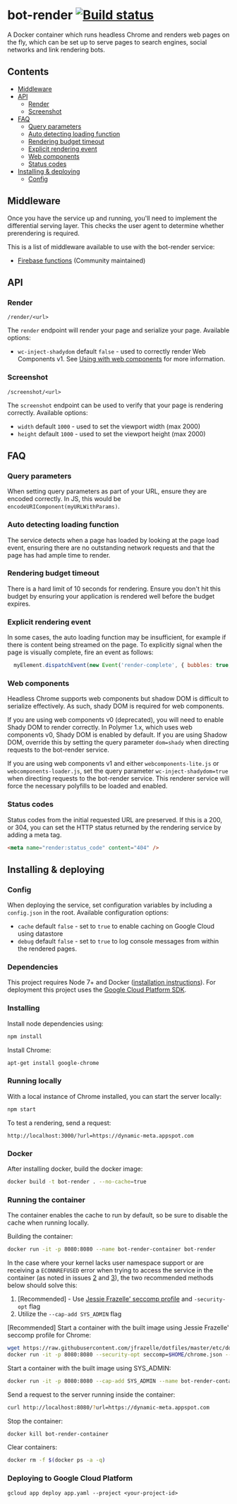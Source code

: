 # bot-render [![Build status](https://img.shields.io/travis/samuelli/bot-render.svg?style=flat-square)](https://travis-ci.org/samuelli/bot-render)

A Docker container which runs headless Chrome and renders web pages on the fly, which
can be set up to serve pages to search engines, social networks and link rendering
bots.

## Contents
- [Middleware](#middleware)
- [API](#api)
  - [Render](#render)
  - [Screenshot](#screenshot)
- [FAQ](#faq)
  - [Query parameters](#query-parameters)
  - [Auto detecting loading function](#auto-detecting-loading-function)
  - [Rendering budget timeout](#rendering-budget-timeout)
  - [Explicit rendering event](#explicit-rendering-event)
  - [Web components](#web-components)
  - [Status codes](#status-codes)
- [Installing & deploying](#installing--deploying)
  - [Config](#config)

## Middleware
Once you have the service up and running, you'll need to implement the differential serving
layer. This checks the user agent to determine whether prerendering is required.

This is a list of middleware available to use with the bot-render service:
 * [Firebase functions](https://github.com/justinribeiro/pwa-firebase-functions-botrender) (Community maintained)

## API

### Render
```
/render/<url>
```

The `render` endpoint will render your page and serialize your page. Available options:
 * `wc-inject-shadydom` default `false` - used to correctly render Web Components v1. See
 [Using with web components](#web-components) for more information.

### Screenshot
```
/screenshot/<url>
```

The `screenshot` endpoint can be used to verify that your page is rendering correctly.
Available options:
 * `width` default `1000` - used to set the viewport width (max 2000)
 * `height` default `1000` - used to set the viewport height (max 2000)

## FAQ

### Query parameters
When setting query parameters as part of your URL, ensure they are encoded correctly. In JS,
this would be `encodeURIComponent(myURLWithParams)`.

### Auto detecting loading function
The service detects when a page has loaded by looking at the page load event, ensuring there
are no outstanding network requests and that the page has had ample time to render.

### Rendering budget timeout
There is a hard limit of 10 seconds for rendering. Ensure you don't hit this budget by ensuring
your application is rendered well before the budget expires.

### Explicit rendering event
In some cases, the auto loading function may be insufficient, for example if there is content
being streamed on the page. To explicitly signal when the page is visually complete, fire an
event as follows:
```js
  myElement.dispatchEvent(new Event('render-complete', { bubbles: true, composed: true}));
```

### Web components
Headless Chrome supports web components but shadow DOM is difficult to serialize effectively.
As such, shady DOM is required for web components.

If you are using web components v0 (deprecated), you will need to enable Shady DOM to
render correctly. In Polymer 1.x, which uses web components v0, Shady DOM is enabled by default.
If you are using Shadow DOM, override this by setting the query parameter `dom=shady` when
directing requests to the bot-render service.

If you are using web components v1 and either `webcomponents-lite.js` or `webcomponents-loader.js`,
set the query parameter `wc-inject-shadydom=true` when directing requests to the bot-render
service. This renderer service will force the necessary polyfills to be loaded and enabled.

### Status codes
Status codes from the initial requested URL are preserved. If this is a 200, or 304, you can
set the HTTP status returned by the rendering service by adding a meta tag.
```html
<meta name="render:status_code" content="404" />
```

## Installing & deploying

### Config
When deploying the service, set configuration variables by including a `config.json` in the
root. Available configuration options:
 * `cache` default `false` - set to `true` to enable caching on Google Cloud using datastore
 * `debug` default `false` - set to `true` to log console messages from within the
 rendered pages.

### Dependencies
This project requires Node 7+ and Docker ([installation instructions](https://docs.docker.com/engine/installation/)). For deployment this
project uses the [Google Cloud Platform SDK](https://cloud.google.com/sdk/).

### Installing
Install node dependencies using:
```bash
npm install
```

Install Chrome:
```bash
apt-get install google-chrome
```

### Running locally
With a local instance of Chrome installed, you can start the server locally:
```bash
npm start
```

To test a rendering, send a request:
```
http://localhost:3000/?url=https://dynamic-meta.appspot.com
```

### Docker
After installing docker, build the docker image:
```bash
docker build -t bot-render . --no-cache=true
```

### Running the container
The container enables the cache to run by default, so be sure to disable the cache when running locally.

Building the container:
```bash
docker run -it -p 8080:8080 --name bot-render-container bot-render
```

In the case where your kernel lacks user namespace support or are receiving a `ECONNREFUSED` error when trying to access the service in the container (as noted in issues [2](https://github.com/samuelli/bot-render/issues/2) and [3](https://github.com/samuelli/bot-render/issues/3)), the two recommended methods below should solve this:
1. [Recommended] - Use [Jessie Frazelle' seccomp profile](https://github.com/jessfraz/dotfiles/blob/master/etc/docker/seccomp/chrome.json) and `-security-opt` flag
2. Utilize the `--cap-add SYS_ADMIN` flag

[Recommended] Start a container with the built image using Jessie Frazelle' seccomp profile for Chrome:
```bash
wget https://raw.githubusercontent.com/jfrazelle/dotfiles/master/etc/docker/seccomp/chrome.json -O ~/chrome.json
docker run -it -p 8080:8080 --security-opt seccomp=$HOME/chrome.json --name bot-render-container bot-render
```

Start a container with the built image using SYS_ADMIN:
```bash
docker run -it -p 8080:8080 --cap-add SYS_ADMIN --name bot-render-container bot-render
```

Send a request to the server running inside the container:
```bash
curl http://localhost:8080/?url=https://dynamic-meta.appspot.com
```

Stop the container:
```bash
docker kill bot-render-container
```

Clear containers:
```bash
docker rm -f $(docker ps -a -q)
```

### Deploying to Google Cloud Platform
```
gcloud app deploy app.yaml --project <your-project-id>
```

